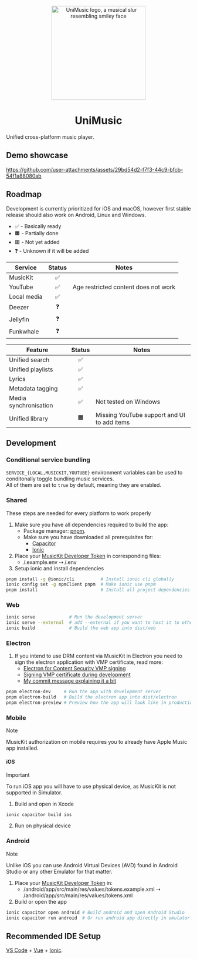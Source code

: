 <p align="center">
<img width="256" height="256" src="./assets/Icon-Rounded-Shadow-632x632.png" alt="UniMusic logo, a musical slur resembling smiley face" />
</p>
<h1 align="center"> UniMusic</h1>

Unified cross-platform music player.

## Demo showcase

https://github.com/user-attachments/assets/29bd54d2-f7f3-44c9-bfcb-54f1a88080ab

## Roadmap

Development is currently prioritized for iOS and macOS, however first stable release should also work on Android, Linux and Windows.

- ✅ - Basically ready
- 🟧 - Partially done
- 🟥 - Not yet added
- ❓ - Unknown if it will be added

| Service     | Status | Notes                                |
| ----------- | :----: | ------------------------------------ |
| MusicKit    |   ✅   |                                      |
| YouTube     |   ✅   | Age restricted content does not work |
| Local media |   ✅   |                                      |
| Deezer      |   ❓   |                                      |
| Jellyfin    |   ❓   |                                      |
| Funkwhale   |   ❓   |                                      |

| Feature               | Status | Notes                                       |
| --------------------- | :----: | ------------------------------------------- |
| Unified search        |   ✅   |                                             |
| Unified playlists     |   ✅   |                                             |
| Lyrics                |   ✅   |                                             |
| Metadata tagging      |   ✅   |                                             |
| Media synchronisation |   ✅   | Not tested on Windows                       |
| Unified library       |   🟧   | Missing YouTube support and UI to add items |

## Development

### Conditional service bundling

`SERVICE_{LOCAL,MUSICKIT,YOUTUBE}` environment variables can be used to conditonally toggle bundling music services.\
All of them are set to `true` by default, meaning they are enabled.

### Shared

These steps are needed for every platform to work properly

1. Make sure you have all dependencies required to build the app:
   - Package manager: [pnpm](https://pnpm.io).
   - Make sure you have downloaded all prerequisites for:
     - [Capacitor](https://capacitorjs.com/docs/getting-started/environment-setup)
     - [Ionic](https://ionicframework.com/docs/intro/environment)
2. Place your [MusicKit Developer Token](https://developer.apple.com/documentation/applemusicapi/generating_developer_tokens) in corresponding files:
   - /.example.env ⇢ /.env
3. Setup ionic and install dependencies

```sh
pnpm install -g @ionic/cli          # Install ionic cli globally
ionic config set -g npmClient pnpm  # Make ionic use pnpm
pnpm install                        # Install all project dependencies
```

### Web

```sh
ionic serve             # Run the development server
ionic serve --external  # add --external if you want to host it to other devices on your network
ionic build             # Build the web app into dist/web
```

### Electron

1. If you intend to use DRM content via MusicKit in Electron you need to sign the electron application with VMP certificate, read more:
   - [Electron for Content Security VMP signing](https://github.com/castlabs/electron-releases/wiki/EVS)
   - [Signing VMP certificate during development](https://github.com/castlabs/electron-releases/wiki/FAQ#how-can-i-vmp-sign-my-application-during-development)
   - [My commit message explaining it a bit](https://github.com/Im-Beast/music-player/commit/cb5ba29462bd881608e62efef0417530b1cb6c8b)

```sh
pnpm electron-dev     # Run the app with development server
pnpm electron-build   # Build the electron app into dist/electron
pnpm electron-preview # Preview how the app will look like in production mode
```

### Mobile

> [!NOTE]
> MusicKit authorization on mobile requires you to already have Apple Music app installed.

#### iOS

> [!IMPORTANT]
> To run iOS app you will have to use physical device, as MusicKit is not supported in Simulator.

1. Build and open in Xcode

```sh
ionic capacitor build ios
```

2. Run on physical device

### Android

> [!NOTE]
> Unlike iOS you can use Android Virtual Devices (AVD) found in Android Studio or any other Emulator for that matter.

1. Place your [MusicKit Developer Token](https://developer.apple.com/documentation/applemusicapi/generating_developer_tokens) in:
   - /android/app/src/main/res/values/tokens.example.xml ⇢ /android/app/src/main/res/values/tokens.xml
2. Build or open the app

```sh
ionic capacitor open android # Build android and open Android Studio
ionic capacitor run android  # Or run android app directly in emulator
```

## Recommended IDE Setup

[VS Code](https://code.visualstudio.com/) + [Vue](https://marketplace.visualstudio.com/items?itemName=Vue.volar) + [Ionic](https://marketplace.visualstudio.com/items?itemName=ionic.ionic).
